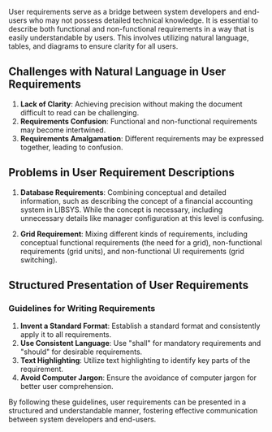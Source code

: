 User requirements serve as a bridge between system developers and end-users who may not possess detailed technical knowledge. It is essential to describe both functional and non-functional requirements in a way that is easily understandable by users. This involves utilizing natural language, tables, and diagrams to ensure clarity for all users.

## Challenges with Natural Language in User Requirements

1. **Lack of Clarity**: Achieving precision without making the document difficult to read can be challenging.
2. **Requirements Confusion**: Functional and non-functional requirements may become intertwined.
3. **Requirements Amalgamation**: Different requirements may be expressed together, leading to confusion.

## Problems in User Requirement Descriptions

1. **Database Requirements**: Combining conceptual and detailed information, such as describing the concept of a financial accounting system in LIBSYS. While the concept is necessary, including unnecessary details like manager configuration at this level is confusing.

2. **Grid Requirement**: Mixing different kinds of requirements, including conceptual functional requirements (the need for a grid), non-functional requirements (grid units), and non-functional UI requirements (grid switching).

## Structured Presentation of User Requirements

### Guidelines for Writing Requirements

1. **Invent a Standard Format**: Establish a standard format and consistently apply it to all requirements.
2. **Use Consistent Language**: Use "shall" for mandatory requirements and "should" for desirable requirements.
3. **Text Highlighting**: Utilize text highlighting to identify key parts of the requirement.
4. **Avoid Computer Jargon**: Ensure the avoidance of computer jargon for better user comprehension.

By following these guidelines, user requirements can be presented in a structured and understandable manner, fostering effective communication between system developers and end-users.